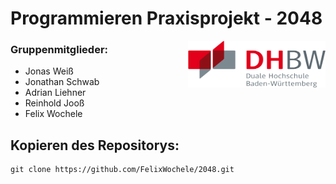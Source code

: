 # Programmieren Praxisprojekt - 2048

<img align="right" width="220" height="75" src="DHBW_Logo.png">

### Gruppenmitglieder:
+ Jonas Weiß 
+ Jonathan Schwab 
+ Adrian Liehner
+ Reinhold Jooß
+ Felix Wochele

## Kopieren des Repositorys: 

```shell
git clone https://github.com/FelixWochele/2048.git
```
